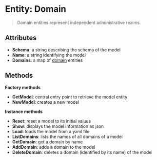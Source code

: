Entity: Domain
=============

> Domain entities represent independent administrative realms.

Attributes
----------

- **Schema**: a string describing the schema of the model
- **Name**: a string identifying the model
- **Domains**: a map of [domain](./Model-Domain.md) entities

Methods
-------

**Factory methods**

- **GetModel**: central entry point to retrieve the model entity
- **NewModel**: creates a new model

**Instance methods**

- **Reset**: reset a model to its initial values
- **Show**: displays the model information as json
- **Load**: loads the model from a yaml file
- **ListDomains**: lists the names of all domains of a model
- **GetDomain**: get a domain by name
- **AddDomain**: adds a domain to the model
- **DeleteDomain**: deletes a domain (identified by its name) of the model
